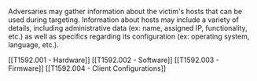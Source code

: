 Adversaries may gather information about the victim's hosts that can be used during targeting. Information about hosts may include a variety of details, including administrative data (ex: name, assigned IP, functionality, etc.) as well as specifics regarding its configuration (ex: operating system, language, etc.).

[[T1592.001 - Hardware]]
[[T1592.002 - Software]]
[[T1592.003 - Firmware]]
[[T1592.004 - Client Configurations]]